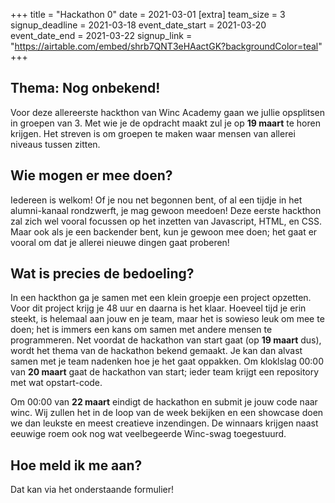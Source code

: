 +++
title = "Hackathon 0"
date = 2021-03-01
[extra]
team_size = 3
signup_deadline = 2021-03-18
event_date_start = 2021-03-20
event_date_end = 2021-03-22
signup_link = "https://airtable.com/embed/shrb7QNT3eHAactGK?backgroundColor=teal"
+++
## Thema: Nog onbekend!

Voor deze allereerste hackthon van Winc Academy gaan we jullie opsplitsen in groepen van 3.
Met wie je de opdracht maakt zul je op **19 maart** te horen krijgen.
Het streven is om groepen te maken waar mensen van allerei niveaus tussen zitten.

## Wie mogen er mee doen?
Iedereen is welkom! Of je nou net begonnen bent, of al een tijdje in het alumni-kanaal rondzwerft, je mag
gewoon meedoen! Deze eerste hackthon zal zich wel vooral focussen op het inzetten van Javascript, HTML, en CSS.
Maar ook als je een backender bent, kun je gewoon mee doen; het gaat er vooral om dat je allerei nieuwe dingen gaat
proberen!

## Wat is precies de bedoeling?
In een hackthon ga je samen met een klein groepje een project opzetten. Voor dit project krijg je 48 uur en daarna
is het klaar. Hoeveel tijd je erin steekt, is helemaal aan jouw en je team, maar het is sowieso leuk om mee te doen;
het is immers een kans om samen met andere mensen te programmeren. Net voordat de hackathon van start gaat (op **19 maart** dus),
wordt het thema van de hackathon bekend gemaakt. Je kan dan alvast samen met je team nadenken hoe je het gaat oppakken.
Om kloklslag 00:00 van **20 maart** gaat de hackathon van start; ieder team krijgt een repository met wat opstart-code.

Om 00:00 van **22 maart** eindigt de hackathon en submit je jouw code naar winc. Wij zullen het in de loop van de week
bekijken en een showcase doen we dan leukste en meest creatieve inzendingen. De winnaars krijgen naast eeuwige roem ook
nog wat veelbegeerde Winc-swag toegestuurd. 

## Hoe meld ik me aan? 
Dat kan via het onderstaande formulier!

